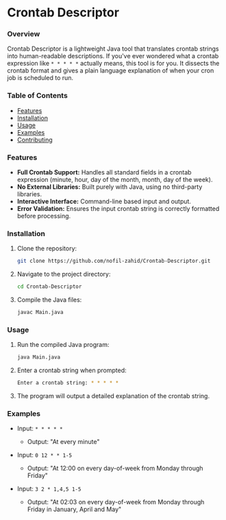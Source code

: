 # Crontab Descriptor

### Overview
Crontab Descriptor is a lightweight Java tool that translates crontab strings into human-readable descriptions. If you've ever wondered what a crontab expression like `* * * * *` actually means, this tool is for you. It dissects the crontab format and gives a plain language explanation of when your cron job is scheduled to run.

### Table of Contents
- [Features](#features)
- [Installation](#installation)
- [Usage](#usage)
- [Examples](#examples)
- [Contributing](#contributing)

### Features
- **Full Crontab Support:** Handles all standard fields in a crontab expression (minute, hour, day of the month, month, day of the week).
- **No External Libraries:** Built purely with Java, using no third-party libraries.
- **Interactive Interface:** Command-line based input and output.
- **Error Validation:** Ensures the input crontab string is correctly formatted before processing.

### Installation
1. Clone the repository:
   ```bash
   git clone https://github.com/nofil-zahid/Crontab-Descriptor.git
   ```
2. Navigate to the project directory:
   ```bash
   cd Crontab-Descriptor
   ```
3. Compile the Java files:
   ```bash
   javac Main.java
   ```

### Usage
1. Run the compiled Java program:
   ```bash
   java Main.java
   ```
2. Enter a crontab string when prompted:
   ```bash
   Enter a crontab string: * * * * *
   ```
3. The program will output a detailed explanation of the crontab string.

### Examples
- Input: `* * * * *`
  - Output: "At every minute"
  
- Input: `0 12 * * 1-5`
  - Output: "At 12:00 on every day-of-week from Monday through Friday"
 
- Input: `3 2 * 1,4,5 1-5`
  - Output: "At 02:03 on every day-of-week from Monday through Friday in January, April and May"
